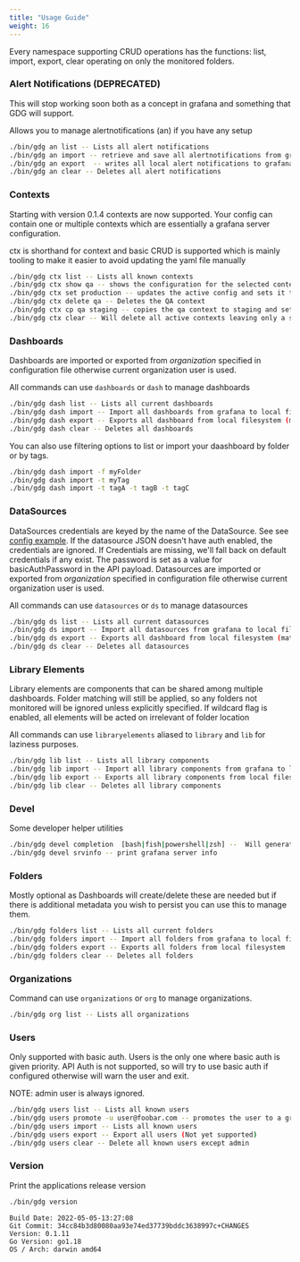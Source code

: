 ```yaml
---
title: "Usage Guide"
weight: 16
---
```


Every namespace supporting CRUD operations has the functions: list, import, export, clear operating on only the monitored folders.

### Alert Notifications (DEPRECATED)

This will stop working soon both as a concept in grafana and something that GDG will support.

Allows you to manage alertnotifications (an) if you have any setup

```sh
./bin/gdg an list -- Lists all alert notifications
./bin/gdg an import -- retrieve and save all alertnotifications from grafana
./bin/gdg an export  -- writes all local alert notifications to grafana
./bin/gdg an clear -- Deletes all alert notifications
```

### Contexts

Starting with version 0.1.4 contexts are now supported.  Your config can contain one or multiple contexts which are essentially a grafana server configuration.

ctx is shorthand for context and basic CRUD is supported which is mainly tooling to make it easier to avoid updating the yaml file manually

```sh
./bin/gdg ctx list -- Lists all known contexts
./bin/gdg ctx show qa -- shows the configuration for the selected context
./bin/gdg ctx set production -- updates the active config and sets it to the request value.
./bin/gdg ctx delete qa -- Deletes the QA context
./bin/gdg ctx cp qa staging -- copies the qa context to staging and sets it as active
./bin/gdg ctx clear -- Will delete all active contexts leaving only a single example entry
```


### Dashboards

Dashboards are imported or exported from _organization_ specified in configuration file otherwise current organization user is used.

All commands can use `dashboards` or `dash` to manage dashboards

```sh
./bin/gdg dash list -- Lists all current dashboards
./bin/gdg dash import -- Import all dashboards from grafana to local file system
./bin/gdg dash export -- Exports all dashboard from local filesystem (matching folder filter) to Grafana
./bin/gdg dash clear -- Deletes all dashboards
```

You can also use filtering options to list or import your daashboard by folder or by tags.

```sh
./bin/gdg dash import -f myFolder
./bin/gdg dash import -t myTag
./bin/gdg dash import -t tagA -t tagB -t tagC
```

### DataSources

DataSources credentials are keyed by the name of the DataSource.  See see [config example](https://github.com/esnet/gdg/blob/master/conf/importer-example.yml).  If the datasource JSON doesn't have auth enabled, the credentials are ignored.  If Credentials are missing, we'll fall back on default credentials if any exist.  The password is set as a value for basicAuthPassword in the API payload.
Datasources are imported or exported from _organization_ specified in configuration file otherwise current organization user is used.


All commands can use `datasources` or `ds` to manage datasources

```sh
./bin/gdg ds list -- Lists all current datasources
./bin/gdg ds import -- Import all datasources from grafana to local file system
./bin/gdg ds export -- Exports all dashboard from local filesystem (matching folder filter) to Grafana
./bin/gdg ds clear -- Deletes all datasources
```

### Library Elements

Library elements are components that can be shared among multiple dashboards.  Folder matching will still be applied, so any folders not monitored will be ignored unless explicitly specified.  If wildcard flag is enabled, all elements will be acted on irrelevant of folder location

All commands can use `libraryelements` aliased to `library` and `lib` for laziness purposes.

```sh
./bin/gdg lib list -- Lists all library components
./bin/gdg lib import -- Import all library components from grafana to local file system
./bin/gdg lib export -- Exports all library components from local filesystem (matching folder filter) to Grafana
./bin/gdg lib clear -- Deletes all library components
```



### Devel
Some developer helper utilities


```sh
./bin/gdg devel completion  [bash|fish|powershell|zsh] --  Will generate autocompletion for GDG for your favorite shell
./bin/gdg devel srvinfo -- print grafana server info
```

### Folders

Mostly optional as Dashboards will create/delete these are needed but if there is additional metadata you wish to persist you can use this to manage them.

```sh
./bin/gdg folders list -- Lists all current folders
./bin/gdg folders import -- Import all folders from grafana to local file system
./bin/gdg folders export -- Exports all folders from local filesystem
./bin/gdg folders clear -- Deletes all folders
```

### Organizations
Command can use `organizations` or `org` to manage organizations.

```sh
./bin/gdg org list -- Lists all organizations
```

### Users

Only supported with basic auth.  Users is the only one where basic auth is given priority.  API Auth is not supported, so will try to use basic auth if configured otherwise will warn the user and exit.

NOTE: admin user is always ignored.

```sh
./bin/gdg users list -- Lists all known users
./bin/gdg users promote -u user@foobar.com -- promotes the user to a grafana admin
./bin/gdg users import -- Lists all known users
./bin/gdg users export -- Export all users (Not yet supported)
./bin/gdg users clear -- Delete all known users except admin
```
### Version

Print the applications release version

```sh
./bin/gdg version
```


```
Build Date: 2022-05-05-13:27:08
Git Commit: 34cc84b3d80080aa93e74ed37739bddc3638997c+CHANGES
Version: 0.1.11
Go Version: go1.18
OS / Arch: darwin amd64

```
